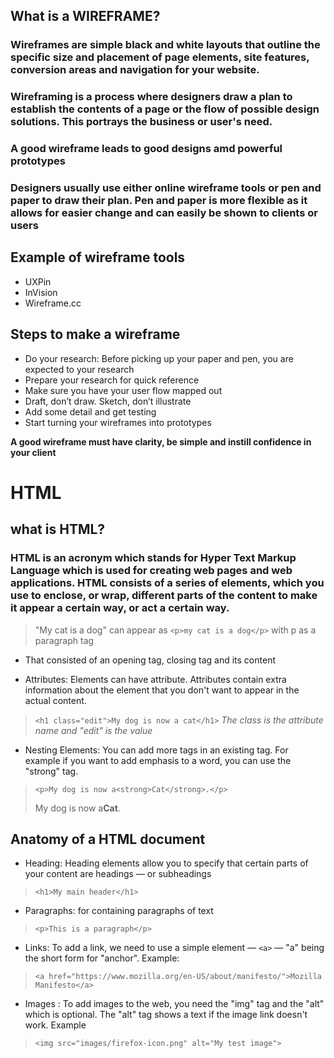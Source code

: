 ## What is a WIREFRAME?
### Wireframes are simple black and white layouts that outline the specific size and placement of page elements, site features, conversion areas and navigation for your website.
### Wireframing is a process where designers draw a plan to establish the contents of a page or the flow of possible design solutions. This portrays the business or user's need.
### A good wireframe leads to good designs amd powerful prototypes

### Designers usually use either online wireframe tools or pen and paper to draw their plan. Pen and paper is more flexible as it allows for easier change and can easily be shown to clients or users

## Example of wireframe tools
- UXPin
- InVision
- Wireframe.cc

## Steps to make a wireframe
- Do your research: Before picking up your paper and pen, you are expected to your research
- Prepare your research for quick reference
- Make sure you have your user flow mapped out
- Draft, don’t draw. Sketch, don’t illustrate
- Add some detail and get testing
- Start turning your wireframes into prototypes

**A good wireframe must have clarity, be simple and instill confidence in your client**

# HTML
## what is HTML?
### HTML is an acronym which stands for Hyper Text Markup Language which is used for creating web pages and web applications. HTML consists of a series of elements, which you use to enclose, or wrap, different parts of the content to make it appear a certain way, or act a certain way. 
> "My cat is a dog" can appear as `<p>my cat is a dog</p>` with p as a paragraph tag
- That consisted of an opening tag, closing tag and its content

- Attributes: Elements can have attribute. Attributes contain extra information about the element that you don't want to appear in the actual content. 
> `<h1 class="edit">My dog is now a cat</h1>`
*The class is the attribute name and "edit" is the value*

- Nesting Elements: You can add more tags in an existing tag. For example if you want to add emphasis to a word, you can use the "strong" tag.
> `<p>My dog is now a<strong>Cat</strong>.</p>`    <p>My dog is now a<strong>Cat</strong>.</p>

## Anatomy of a HTML document
- Heading: Heading elements allow you to specify that certain parts of your content are headings — or subheadings
> `<h1>My main header</h1>`
- Paragraphs: for containing paragraphs of text
> `<p>This is a paragraph</p>`
- Links: To add a link, we need to use a simple element — `<a>` — "a" being the short form for "anchor". Example:
> `<a href="https://www.mozilla.org/en-US/about/manifesto/">Mozilla Manifesto</a>`
- Images : To add images to the web, you need the "img" tag and the "alt" which is optional. The "alt" tag shows a text if the image link doesn't work. Example
> `<img src="images/firefox-icon.png" alt="My test image">`
